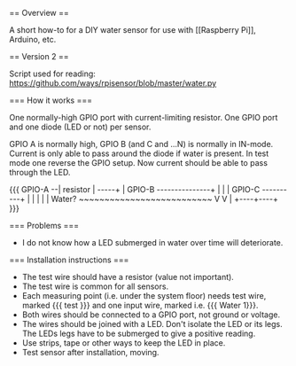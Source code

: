 == Overview ==

A short how-to for a DIY water sensor for use with [[Raspberry Pi]], Arduino, etc.

== Version 2 ==

Script used for reading: https://github.com/ways/rpisensor/blob/master/water.py

=== How it works ===

One normally-high GPIO port with current-limiting resistor. One GPIO port and one diode (LED or not) per sensor.

GPIO A is normally high, GPIO B (and C and ...N) is normally in IN-mode. Current is only able to pass around the diode if water is present. In test mode one reverse the GPIO setup. Now current should be able to pass through the LED.

{{{
GPIO-A --| resistor | -----+ 
                           |
GPIO-B ---------------+    |
                      |    |
GPIO-C ----------+    |    |
                 |    |    |
Water? ~~~~~~~~~~~~~~~~~~~~~~~~~~
                 V    V    |
                 +----+----+
}}}

=== Problems ===
* I do not know how a LED submerged in water over time will deteriorate.

=== Installation instructions ===
* The test wire should have a resistor (value not important).
* The test wire is common for all sensors.
* Each measuring point (i.e. under the system floor) needs test wire, marked {{{ test }}} and one input wire, marked i.e. {{{ Water 1}}}.
* Both wires should be connected to a GPIO port, not ground or voltage.
* The wires should be joined with a LED. Don't isolate the LED or its legs. The LEDs legs have to be submerged to give a positive reading.
* Use strips, tape or other ways to keep the LED in place.
* Test sensor after installation, moving.
